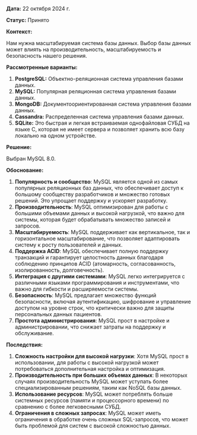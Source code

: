 **Дата:** 22 октября 2024 г.

**Статус:** Принято

**Контекст:**

Нам нужна масштабируемая система базы данных. Выбор базы данных может влиять на производительность, масштабируемость и безопасность нашего решения.

**Рассмотренные варианты:**

1. **PostgreSQL:** Объектно-реляционная система управления базами данных.
2. **MySQL:** Популярная реляционная система управления базами данных.
3. **MongoDB:** Документоориентированная система управления базами данных.
4. **Cassandra:** Распределенная система управления базами данных.
5. **SQLite:** Это быстрая и легкая встраиваемая однофайловая СУБД на языке C, которая не имеет сервера и позволяет хранить всю базу локально на одном устройстве.

**Решение:**

Выбран MySQL 8.0.

**Обоснование:**

1. **Популярность и сообщество**: MySQL является одной из самых популярных реляционных баз данных, что обеспечивает доступ к большому сообществу разработчиков и множество готовых решений. Это упрощает поддержку и ускоряет разработку.
2. **Производительность**: MySQL оптимизирован для работы с большими объемами данных и высокой нагрузкой, что важно для системы, которая будет обрабатывать множество записей и запросов.
3. **Масштабируемость**: MySQL поддерживает как вертикальное, так и горизонтальное масштабирование, что позволяет адаптировать систему к росту пользователей и данных.
4. **Поддержка ACID**: MySQL обеспечивает полную поддержку транзакций и гарантирует целостность данных благодаря соблюдению принципов ACID (атомарность, согласованность, изолированность, долговечность).
5. **Интеграция с другими системами**: MySQL легко интегрируется с различными языками программирования и инструментами, что важно для гибкости и расширяемости системы.
6. **Безопасность**: MySQL предлагает множество функций безопасности, включая аутентификацию, шифрование и управление доступом на уровне строк, что критически важно для защиты персональных данных пациентов.
7. **Простота администрирования**: MySQL прост в настройке и администрировании, что снижает затраты на поддержку и обслуживание.

**Последствия:**

1. **Сложность настройки для высокой нагрузки**: Хотя MySQL прост в использовании, для работы с высокой нагрузкой может потребоваться дополнительная настройка и оптимизация.
2. **Производительность при больших объемах данных**: В некоторых случаях производительность MySQL может уступать более специализированным решениям, таким как NoSQL базы данных.
3. **Использование ресурсов**: MySQL может потреблять больше системных ресурсов (памяти и процессорного времени) по сравнению с более легковесными СУБД.
4. **Ограничения в сложных запросах**: MySQL может иметь ограничения в обработке очень сложных SQL-запросов, что может быть проблемой для систем с высокой сложностью данных.
